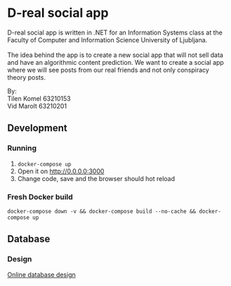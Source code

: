 # D-real social app

D-real social app is written in .NET for an Information Systems class at the Faculty of Computer and Information Science University of Ljubljana. <br><br>
The idea behind the app is to create a new social app that will not sell data and have an algorithmic content prediction. We want to create a social app where we will see posts from our real friends and not only conspiracy theory posts.

By: \
Tilen Komel 63210153 \
Vid Marolt 63210201

## Development

### Running

1. `docker-compose up`
2. Open it on http://0.0.0.0:3000
3. Change code, save and the browser should hot reload

### Fresh Docker build

`docker-compose down -v && docker-compose build --no-cache && docker-compose up`

## Database

### Design

[Online database design](https://app.dynobird.com/?action=open&id=ae9410b9-a08a-401d-9768-ce1bb1bfcaac)
